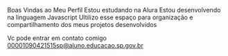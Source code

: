Boas Vindas ao Meu Perfil
Estou estudando na Alura
Estou desenvolvendo na linguagem Javascript
Ultilizo esse espaço para organização e compartilhamento dos meus projetos desenvolvidos

Vc pode entrar em contato comigo
00001090421515sp@aluno.educacao.sp.gov.br
